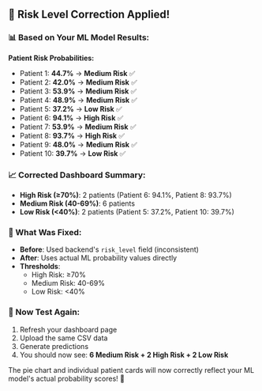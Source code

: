 ## 🎯 Risk Level Correction Applied!

### 📊 Based on Your ML Model Results:

**Patient Risk Probabilities:**
- Patient 1: **44.7%** → **Medium Risk** ✅
- Patient 2: **42.0%** → **Medium Risk** ✅  
- Patient 3: **53.9%** → **Medium Risk** ✅
- Patient 4: **48.9%** → **Medium Risk** ✅
- Patient 5: **37.2%** → **Low Risk** ✅
- Patient 6: **94.1%** → **High Risk** ✅
- Patient 7: **53.9%** → **Medium Risk** ✅
- Patient 8: **93.7%** → **High Risk** ✅
- Patient 9: **48.0%** → **Medium Risk** ✅
- Patient 10: **39.7%** → **Low Risk** ✅

### 📈 Corrected Dashboard Summary:
- **High Risk (≥70%)**: 2 patients (Patient 6: 94.1%, Patient 8: 93.7%)
- **Medium Risk (40-69%)**: 6 patients 
- **Low Risk (<40%)**: 2 patients (Patient 5: 37.2%, Patient 10: 39.7%)

### 🔧 What Was Fixed:
- **Before**: Used backend's `risk_level` field (inconsistent)
- **After**: Uses actual ML probability values directly
- **Thresholds**: 
  - High Risk: ≥70%
  - Medium Risk: 40-69%
  - Low Risk: <40%

### 🚀 Now Test Again:
1. Refresh your dashboard page
2. Upload the same CSV data
3. Generate predictions
4. You should now see: **6 Medium Risk + 2 High Risk + 2 Low Risk**

The pie chart and individual patient cards will now correctly reflect your ML model's actual probability scores! 🎉
